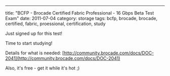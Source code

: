 ---
title: "BCFP - Brocade Certified Fabric Professional - 16 Gbps Beta Test Exam"
date: 2011-07-04
category: storage
tags: bcfp, brocade, brocade, certified, fabric, proessional, certification, study

Just signed up for this test!

Time to start studying!

Details for what is needed: [http://community.brocade.com/docs/DOC-2041](http://community.brocade.com/docs/DOC-2041)

Also, it's free - get it while it's hot ;)
